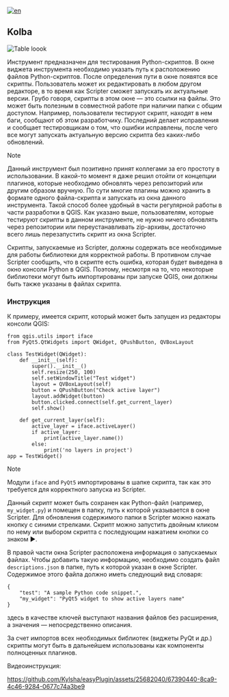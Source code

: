 [![en](https://img.shields.io/badge/lang-en-blue.svg)](https://github.com/Kylsha/kolba/blob/main/README.md) 

## Kolba
![Table loook](https://pereverzev.info/easyPlugin/img/img_es.png)

Инструмент предназначен для тестирования Python-скриптов. В окне виджета инструмента необходимо указать путь к расположению файлов Python-скриптов. После определения пути в окне появятся все скрипты. Пользователь может их редактировать в любом другом редакторе, в то время как Scripter сможет запускать их актуальные версии. Грубо говоря, скрипты в этом окне — это ссылки на файлы. Это может быть полезным в совместной работе при наличии папки с общим доступом. Например, пользователи тестируют скрипт, находят в нем баги, сообщают об этом разработчику. Последний делает исправления и сообщает тестировщикам о том, что ошибки исправлены, после чего все могут запускать актуальную версию скрипта без каких-либо обновлений. 

>[!NOTE]
> Данный инструмент был позитивно принят коллегами за его простоту в использовании. В какой-то момент я даже решил отойти от концепции плагинов, которые необходимо обновлять через репозиторий или другим образом вручную. По сути многие плагины можно хранить в формате одного файла-скрипта и запускать из окна данного инструмента. Такой способ более удобный в части регулярной работы в части разработки в QGIS. Как указано выше, пользователям, которые тестируют скрипты в данном инструменте, не нужно ничего обновлять через репозитории или переустанавливать zip-архивы, достаточно всего лишь перезапустить скрипт из окна Scripter.

Скрипты, запускаемые из Scripter, должны содержать все необходимые для работы библиотеки для корректной работы. В противном случае Scripter сообщить, что в скрипте есть ошибка, которая будет выведена в окно консоли Python в QGIS. Поэтому, несмотря на то, что некоторые библиотеки могут быть импортированы при запуске QGIS, они должны быть также указаны в файлах скрипта.

### Инструкция

К примеру, имеется скрипт, который может быть запущен из редакторы консоли QGIS:

```
from qgis.utils import iface
from PyQt5.QtWidgets import QWidget, QPushButton, QVBoxLayout

class TestWidget(QWidget):
    def __init__(self):
        super().__init__()
        self.resize(250, 100)
        self.setWindowTitle("Test widget")
        layout = QVBoxLayout(self)
        button = QPushButton("Check active layer")
        layout.addWidget(button)
        button.clicked.connect(self.get_current_layer)
        self.show()

    def get_current_layer(self):
        active_layer = iface.activeLayer()
        if active_layer:
            print(active_layer.name())
        else:
            print('no layers in project')
app = TestWidget()
```

>[!NOTE]
> Модули `iface` and `PyQt5` импортированы в шапке скрипта, так как это требуется для корректного запуска из Scripter.

Данный скрипт может быть сохранен как Python-файл (например, `my_widget.py`) и помещен в папку, путь к которой указывается в окне Scripter. Для обновления содержимого папки в Scripter можно нажать кнопку с синими стрелками. Скрипт можно запустить двойным кликом по нему или выбором скрипта с последующим нажатием кнопки со знаком ▶︎.

В правой части окна Scripter расположена информация о запускаемых файлах. Чтобы добавить такую информацию, необходимо создать файл `descriptions.json` в папке, путь к которой указан в окне Scripter. Содержимое этого файла должно иметь следующий вид словаря:
```
{
    "test": "A sample Python code snippet.",
    "my_widget": "PyQt5 widget to show active layers name"
}
```
здесь в качестве ключей выступают названия файлов без расширения, а значения — непосредственно описания.

За счет импортов всех необходимых библиотек (виджеты PyQt и др.) скрипты могут быть в дальнейшем использованы как компоненты полноценных плагинов.

Видеоинструкция:

https://github.com/Kylsha/easyPlugin/assets/25682040/67390440-8ca9-4c46-9284-0677c74a3be9

